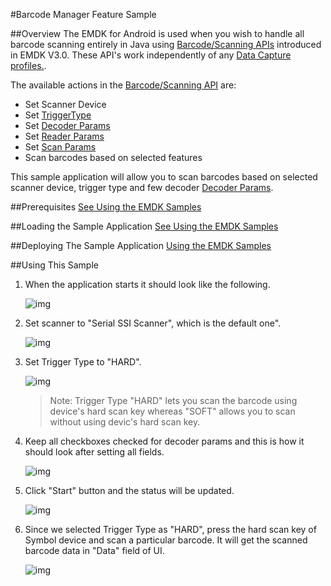 #Barcode Manager Feature Sample

##Overview
The EMDK for Android is used when you wish to handle all barcode scanning entirely in Java using [Barcode/Scanning APIs](../guide/reference/EMDKList) introduced in EMDK V3.0. These API's work independently of any [Data Capture profiles.](../guide/profiles/profilebarcode).  

The available actions in the [Barcode/Scanning API](../guide/reference/EMDKList) are:
  
* Set Scanner Device  
* Set [TriggerType](../api/Scanner)
* Set [Decoder Params](../api/ScannerConfig-DecoderParams)
* Set [Reader Params](../api/ScannerConfig-ReaderParams)
* Set [Scan Params](../api/ScannerConfig-ScanParams)
* Scan barcodes based on selected features   

This sample application will allow you to scan barcodes based on selected scanner device, trigger type and few decoder [Decoder Params](../api/ScannerConfig-DecoderParams).

##Prerequisites
[See Using the EMDK Samples](../guide/sample/emdksamples)

##Loading the Sample Application
[See Using the EMDK Samples](../guide/sample/emdksamples)

##Deploying The Sample Application
[Using the EMDK Samples](../guide/sample/emdksamples)

##Using This Sample
1. When the application starts it should look like the following.
  
	![img](images/samples/barcode_1.png)
  
2. Set scanner to "Serial SSI Scanner", which is the default one". 

	![img](images/samples/barcode_2.png)

3. Set Trigger Type to "HARD".

	![img](images/samples/barcode_3.png)

	> Note: Trigger Type "HARD" lets you scan the barcode using device's hard scan key whereas "SOFT" allows you to scan without using devic's hard scan key.

4. Keep all checkboxes checked for decoder params and this is how it should look after setting all fields.
    
	![img](images/samples/barcode_4.png)  	

5. Click "Start" button and the status will be updated.

	![img](images/samples/barcode_5.png) 
 
6. Since we selected Trigger Type as "HARD", press the hard scan key of Symbol device and scan a particular barcode. It will get the scanned barcode data in "Data" field of UI.
   
	![img](images/samples/barcode_6.png)  
	